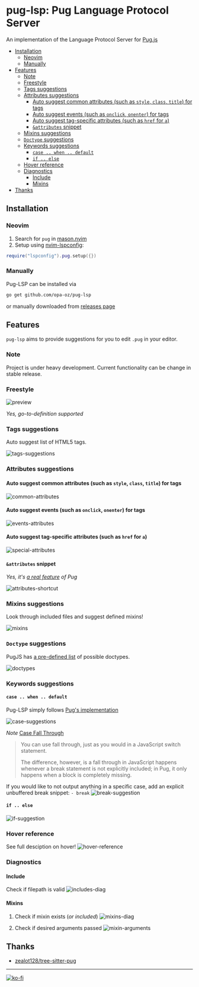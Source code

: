 # pug-lsp: Pug Language Protocol Server

An implementation of the Language Protocol Server for [Pug.js](https://pugjs.org)

<!-- toc -->

- [Installation](#installation)
  * [Neovim](#neovim)
  * [Manually](#manually)
- [Features](#features)
  * [Note](#note)
  * [Freestyle](#freestyle)
  * [Tags suggestions](#tags-suggestions)
  * [Attributes suggestions](#attributes-suggestions)
    + [Auto suggest common attributes (such as `style`, `class`, `title`) for tags](#auto-suggest-common-attributes-such-as-style-class-title-for-tags)
    + [Auto suggest events (such as `onclick`, `onenter`) for tags](#auto-suggest-events-such-as-onclick-onenter-for-tags)
    + [Auto suggest tag-specific attributes (such as `href` for `a`)](#auto-suggest-tag-specific-attributes-such-as-href-for-a)
    + [`&attributes` snippet](#attributes-snippet)
  * [Mixins suggestions](#mixins-suggestions)
  * [`Doctype` suggestions](#doctype-suggestions)
  * [Keywords suggestions](#keywords-suggestions)
    + [`case .. when .. default`](#case--when--default)
    + [`if .. else`](#if--else)
  * [Hover reference](#hover-reference)
  * [Diagnostics](#diagnostics)
    + [Include](#include)
    + [Mixins](#mixins)
- [Thanks](#thanks)

<!-- tocstop -->

## Installation

### Neovim

1. Search for `pug` in [mason.nvim](https://github.com/williamboman/mason.nvim)
2. Setup using [nvim-lspconfig](https://github.com/neovim/nvim-lspconfig):

```lua
require("lspconfig").pug.setup({})
```

### Manually

Pug-LSP can be installed via 
```bash
go get github.com/opa-oz/pug-lsp
``` 

or manually downloaded from [releases page](https://github.com/opa-oz/pug-lsp/releases)



## Features

`pug-lsp` aims to provide suggestions for you to edit `.pug` in your editor.

### Note

Project is under heavy development. Current functionality can be change in stable release.

### Freestyle

![preview](docs/preview.gif)


_Yes, go-to-definition supported_


### Tags suggestions

Auto suggest list of HTML5 tags.

![tags-suggestions](docs/tags-and-keyword-suggestions.png)

### Attributes suggestions

#### Auto suggest common attributes (such as `style`, `class`, `title`) for tags

![common-attributes](docs/attributes-suggestion.png)

#### Auto suggest events (such as `onclick`, `onenter`) for tags

![events-attributes](docs/events-suggestion.png)

#### Auto suggest tag-specific attributes (such as `href` for `a`)

![special-attributes](docs/specific-attributes-siggestions.png)

#### `&attributes` snippet

_Yes, it's [a real feature](https://pugjs.org/language/attributes.html#attributes) of Pug_

![attributes-shortcut](docs/and-attributes-suggestion.png)

### Mixins suggestions

Look through included files and suggest defined mixins!

![mixins](docs/mixins-suggestion.png)


### `Doctype` suggestions

PugJS has [a pre-defined list](https://pugjs.org/language/doctype.html) of possible doctypes. 

![doctypes](docs/doctype-suggestion.png)

### Keywords suggestions

#### `case .. when .. default`

Pug-LSP simply follows [Pug's implementation](https://pugjs.org/language/case.html)

![case-suggestions](/docs/default-snippet.png)

_Note_ [Case Fall Through](https://pugjs.org/language/case.html#case-fall-through)

> You can use fall through, just as you would in a JavaScript switch statement.
>
> The difference, however, is a fall through in JavaScript happens whenever a break statement is not explicitly included; 
> in Pug, it only happens when a block is completely missing.

If you would like to not output anything in a specific case, add an explicit unbuffered break snippet: `- break`
![break-suggestion](docs/break-snippet.png)


#### `if .. else`

![if-suggestion](docs/if-suggest.png)


### Hover reference

See full desciption on hover!
![hover-reference](docs/on-hover.png)

### Diagnostics

#### Include 

Check if filepath is valid
![includes-diag](docs/includes-diagnostic.png)

#### Mixins

1. Check if mixin exists (_or included_)
![mixins-diag](docs/mixins-diagnostic.png)

2. Check if desired arguments passed
![mixin-arguments](docs/mixin-arguments-check.png)


## Thanks

 - [zealot128/tree-sitter-pug](https://github.com/zealot128/tree-sitter-pug)


----

[![ko-fi](https://ko-fi.com/img/githubbutton_sm.svg)](https://ko-fi.com/S6S1UZ9P7)

